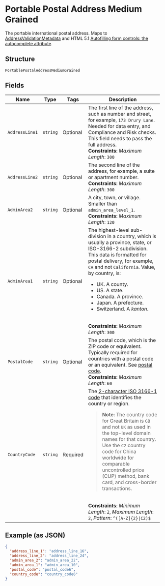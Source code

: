 
# Portable Postal Address Medium Grained

The portable international postal address. Maps to [AddressValidationMetadata](https://github.com/googlei18n/libaddressinput/wiki/AddressValidationMetadata) and HTML 5.1 [Autofilling form controls: the autocomplete attribute](https://www.w3.org/TR/html51/sec-forms.html#autofilling-form-controls-the-autocomplete-attribute).

## Structure

`PortablePostalAddressMediumGrained`

## Fields

| Name | Type | Tags | Description |
|  --- | --- | --- | --- |
| `AddressLine1` | `string` | Optional | The first line of the address, such as number and street, for example, `173 Drury Lane`. Needed for data entry, and Compliance and Risk checks. This field needs to pass the full address.<br>**Constraints**: *Maximum Length*: `300` |
| `AddressLine2` | `string` | Optional | The second line of the address, for example, a suite or apartment number.<br>**Constraints**: *Maximum Length*: `300` |
| `AdminArea2` | `string` | Optional | A city, town, or village. Smaller than `admin_area_level_1`.<br>**Constraints**: *Maximum Length*: `120` |
| `AdminArea1` | `string` | Optional | The highest-level sub-division in a country, which is usually a province, state, or ISO-3166-2 subdivision. This data is formatted for postal delivery, for example, `CA` and not `California`. Value, by country, is:<ul><li>UK. A county.</li><li>US. A state.</li><li>Canada. A province.</li><li>Japan. A prefecture.</li><li>Switzerland. A *kanton*.</li></ul><br>**Constraints**: *Maximum Length*: `300` |
| `PostalCode` | `string` | Optional | The postal code, which is the ZIP code or equivalent. Typically required for countries with a postal code or an equivalent. See [postal code](https://en.wikipedia.org/wiki/Postal_code).<br>**Constraints**: *Maximum Length*: `60` |
| `CountryCode` | `string` | Required | The [2-character ISO 3166-1 code](/api/rest/reference/country-codes/) that identifies the country or region.<blockquote><strong>Note:</strong> The country code for Great Britain is <code>GB</code> and not <code>UK</code> as used in the top-level domain names for that country. Use the `C2` country code for China worldwide for comparable uncontrolled price (CUP) method, bank card, and cross-border transactions.</blockquote><br>**Constraints**: *Minimum Length*: `2`, *Maximum Length*: `2`, *Pattern*: `^([A-Z]{2}\|C2)$` |

## Example (as JSON)

```json
{
  "address_line_1": "address_line_16",
  "address_line_2": "address_line_24",
  "admin_area_2": "admin_area_22",
  "admin_area_1": "admin_area_10",
  "postal_code": "postal_code6",
  "country_code": "country_code6"
}
```

